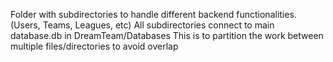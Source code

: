 Folder with subdirectories to handle different backend functionalities. (Users, Teams, Leagues, etc) 
All subdirectories connect to main database.db in DreamTeam/Databases
This is to partition the work between multiple files/directories to avoid overlap
